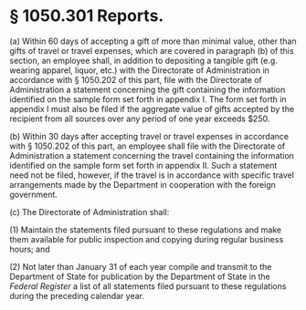 # § 1050.301   Reports.

(a) Within 60 days of accepting a gift of more than minimal value, other than gifts of travel or travel expenses, which are covered in paragraph (b) of this section, an employee shall, in addition to depositing a tangible gift (e.g. wearing apparel, liquor, etc.) with the Directorate of Administration in accordance with § 1050.202 of this part, file with the Directorate of Administration a statement concerning the gift containing the information identified on the sample form set forth in appendix I. The form set forth in appendix I must also be filed if the aggregate value of gifts accepted by the recipient from all sources over any period of one year exceeds $250. 


(b) Within 30 days after accepting travel or travel expenses in accordance with § 1050.202 of this part, an employee shall file with the Directorate of Administration a statement concerning the travel containing the information identified on the sample form set forth in appendix II. Such a statement need not be filed, however, if the travel is in accordance with specific travel arrangements made by the Department in cooperation with the foreign government. 


(c) The Directorate of Administration shall: 


(1) Maintain the statements filed pursuant to these regulations and make them available for public inspection and copying during regular business hours; and 


(2) Not later than January 31 of each year compile and transmit to the Department of State for publication by the Department of State in the _Federal Register_ a list of all statements filed pursuant to these regulations during the preceding calendar year. 




